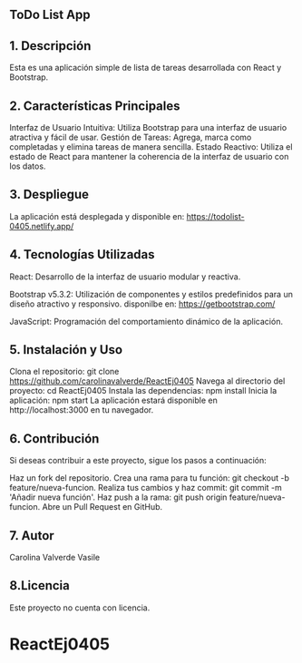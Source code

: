 ## **ToDo List App**

## 1. Descripción
Esta es una aplicación simple de lista de tareas desarrollada con React y Bootstrap.

## 2. Características Principales

Interfaz de Usuario Intuitiva: Utiliza Bootstrap para una interfaz de usuario atractiva y fácil de usar.
Gestión de Tareas: Agrega, marca como completadas y elimina tareas de manera sencilla.
Estado Reactivo: Utiliza el estado de React para mantener la coherencia de la interfaz de usuario con los datos.

## 3. Despliegue

La aplicación está desplegada y disponible en: 
https://todolist-0405.netlify.app/

## 4. Tecnologías Utilizadas
React: Desarrollo de la interfaz de usuario modular y reactiva.

Bootstrap v5.3.2: Utilización de componentes y estilos predefinidos para un diseño atractivo y responsivo. disponilbe en: https://getbootstrap.com/

JavaScript: Programación del comportamiento dinámico de la aplicación.

## 5. Instalación y Uso
Clona el repositorio: git clone https://github.com/carolinavalverde/ReactEj0405
Navega al directorio del proyecto: cd ReactEj0405
Instala las dependencias: npm install
Inicia la aplicación: npm start
La aplicación estará disponible en http://localhost:3000 en tu navegador.

## 6. Contribución
Si deseas contribuir a este proyecto, sigue los pasos a continuación:

Haz un fork del repositorio.
Crea una rama para tu función: git checkout -b feature/nueva-funcion.
Realiza tus cambios y haz commit: git commit -m 'Añadir nueva función'.
Haz push a la rama: git push origin feature/nueva-funcion.
Abre un Pull Request en GitHub.

## 7. Autor
Carolina Valverde Vasile

## 8.Licencia
Este proyecto no cuenta con licencia.

# ReactEj0405
